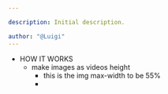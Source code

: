 ```yaml
---

description: Initial description.

author: "@Luigi"
---
```


- HOW IT WORKS
	- make images as videos height
		- this is the img max-width to be 55%
		-